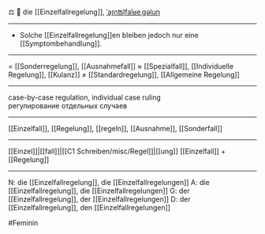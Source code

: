 ⚖️ 🔴 die [[Einzelfallregelung]], [ˈaɪ̯nʦl̩falʁeˌɡəluŋ](https://youglish.com/pronounce/Einzelfallregelung/german)

---
- Solche [[Einzelfallregelung]]en bleiben jedoch nur eine [[Symptombehandlung]].

---
= [[Sonderregelung]], [[Ausnahmefall]]
≈ [[Spezialfall]], [[Individuelle Regelung]], [[Kulanz]]
≠ [[Standardregelung]], [[Allgemeine Regelung]]

---
case-by-case regulation, individual case ruling  
регулирование отдельных случаев

---
[[Einzelfall]], [[Regelung]], [[regeln]], [[Ausnahme]], [[Sonderfall]]

---
[[Einzel]]|[[fall]]|[[C1 Schreiben/misc/Regel]]|[[ung]]
[[Einzelfall]] + [[Regelung]]


---
N: die [[Einzelfallregelung]], die [[Einzelfallregelungen]]
A: die [[Einzelfallregelung]], die [[Einzelfallregelungen]]
G: der [[Einzelfallregelung]], der [[Einzelfallregelungen]]
D: der [[Einzelfallregelung]], den [[Einzelfallregelungen]]

#Feminin 